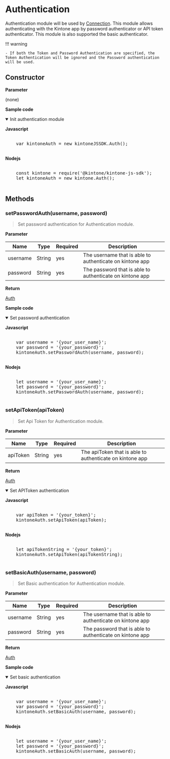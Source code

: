 # Authentication

Authentication module will be used by [Connection](../connection).
This module allows authenticating with the Kintone app by password authenticator or API token authenticator. This module is also supported the basic authenticator.

!!! warning

    - If both the Token and Password Authentication are specified, the Token Authentication will be ignored and the Password authentication will be used.

## Constructor

**Parameter**

(none)

**Sample code**

<details class="tab-container" open>
<Summary>Init authentication module</Summary>

<strong class="tab-name">Javascript</strong>

<pre class="inline-code">

    var kintoneAuth = new kintoneJSSDK.Auth();

</pre>

<strong class="tab-name">Nodejs</strong>

<pre class="inline-code">

    const kintone = require('@kintone/kintone-js-sdk');
    let kintoneAuth = new kintone.Auth();

</pre>

</details>

## Methods

### setPasswordAuth(username, password)

> Set password authentication for Authentication module.

**Parameter**

| Name| Type| Required| Description |
| --- | --- | --- | --- |
| username | String | yes | The username that is able to authenticate on kintone app
| password | String | yes | The password that is able to authenticate on kintone app

**Return**

[Auth](../authentication)

**Sample code**

<details class="tab-container" open>
<Summary>Set password authentication</Summary>

<strong class="tab-name">Javascript</strong>

<pre class="inline-code">

    var username = '{your_user_name}';
    var password = '{your_password}';
    kintoneAuth.setPasswordAuth(username, password);

</pre>

<strong class="tab-name">Nodejs</strong>

<pre class="inline-code">

    let username = '{your_user_name}';
    let password = '{your_password}';
    kintoneAuth.setPasswordAuth(username, password);

</pre>

</details>

### setApiToken(apiToken)

> Set Api Token for Authentication module.

**Parameter**

| Name| Type| Required| Description |
| --- | --- | --- | --- |
| apiToken | String | yes | The apiToken that is able to authenticate on kintone app

**Return**

[Auth](../authentication)


<details class="tab-container" open>
<Summary>Set APIToken authentication</Summary>

<strong class="tab-name">Javascript</strong>

<pre class="inline-code">

    var apiToken = '{your_token}';
    kintoneAuth.setApiToken(apiToken);

</pre>

<strong class="tab-name">Nodejs</strong>

<pre class="inline-code">

    let apiTokenString = '{your_token}';
    kintoneAuth.setApiToken(apiTokenString);

</pre>

</details>

### setBasicAuth(username, password)

> Set Basic authentication for Authentication module.

**Parameter**

| Name| Type| Required| Description |
| --- | --- | --- | --- |
| username | String | yes | The username that is able to authenticate on kintone app
| password | String | yes | The password that is able to authenticate on kintone app

**Return**

[Auth](../authentication)

**Sample code**

<details class="tab-container" open>
<Summary>Set basic authentication</Summary>

<strong class="tab-name">Javascript</strong>

<pre class="inline-code">

    var username = '{your_user_name}';
    var password = '{your_password}';
    kintoneAuth.setBasicAuth(username, password);

</pre>
<strong class="tab-name">Nodejs</strong>

<pre class="inline-code">

    let username = '{your_user_name}';
    let password = '{your_password}';
    kintoneAuth.setBasicAuth(username, password);
    
</pre>

</details>
